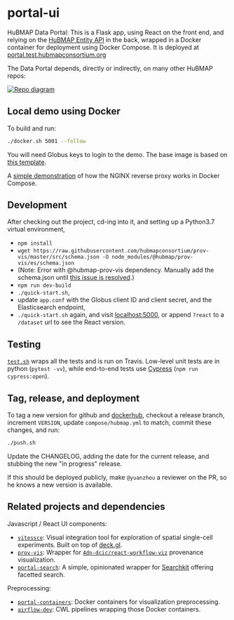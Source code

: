 # portal-ui
HuBMAP Data Portal:
This is a Flask app, using React on the front end,
and relying on the [HuBMAP Entity API](https://github.com/hubmapconsortium/entity-api) in the back,
wrapped in a Docker container for deployment using Docker Compose.
It is deployed at [portal.test.hubmapconsortium.org](https://portal.test.hubmapconsortium.org/)

The Data Portal depends, directly or indirectly, on many other HuBMAP repos:

[![Repo diagram](https://docs.google.com/drawings/d/e/2PACX-1vQ1ISVanilVt3vewU6tekVirOxPpTsKMS3zXa8tL0J5JjdT9zS9adgXivm1ZcXxoyC_lctIlHVYhJuI/pub?w=922&amp;h=408)](https://docs.google.com/drawings/d/1q0IvliNTX0Xo9EzHTAoRZ2x1gatG_n0gOoLN7uVMJ4o/edit)

## Local demo using Docker
To build and run:
```sh
./docker.sh 5001 --follow
```
You will need Globus keys to login to the demo. The base image is based on [this template](https://github.com/tiangolo/uwsgi-nginx-flask-docker#quick-start-for-bigger-projects-structured-as-a-python-package).

A [simple demonstration](compose/) of how the NGINX reverse proxy works in Docker Compose.

## Development
After checking out the project, cd-ing into it, and setting up a Python3.7 virtual environment,
- `npm install`
- `wget https://raw.githubusercontent.com/hubmapconsortium/prov-vis/master/src/schema.json -O node_modules/@hubmap/prov-vis/es/schema.json`
- (Note: Error with @hubmap-prov-vis dependency. Manually add
the schema.json until [this issue is resolved](https://github.com/hubmapconsortium/portal-ui/issues/139).)
- `npm run dev-build`
- `./quick-start.sh`,
- update `app.conf` with the Globus client ID and client secret, and the Elasticsearch endpoint,
- `./quick-start.sh` again,
and visit [localhost:5000](http://localhost:5000), or append `?react`
to a `/dataset` url to see the React version.

## Testing
[`test.sh`](test.sh) wraps all the tests and is run on Travis.
Low-level unit tests are in python (`pytest -vv`),
while end-to-end tests use [Cypress](https://docs.cypress.io/guides/overview/why-cypress.html) (`npm run cypress:open`).

## Tag, release, and deployment
To tag a new version for github and
[dockerhub](https://hub.docker.com/repository/docker/hubmap/portal-ui),
checkout a release branch, increment `VERSION`,
update `compose/hubmap.yml` to match,
commit these changes, and run:
```sh
./push.sh
```
Update the CHANGELOG, adding the date for the current release,
and stubbing the new "in progress" release.

If this should be deployed publicly, make `@yuanzhou` a reviewer on the PR,
so he knows a new version is available.


## Related projects and dependencies

Javascript / React UI components:
- [`vitessce`](https://github.com/hubmapconsortium/vitessce): Visual integration tool for exploration of spatial single-cell experiments. Built on top of [deck.gl](https://deck.gl/).
- [`prov-vis`](https://github.com/hubmapconsortium/prov-vis): Wrapper for [`4dn-dcic/react-workflow-viz`](https://github.com/4dn-dcic/react-workflow-viz) provenance visualization.
- [`portal-search`](https://github.com/hubmapconsortium/portal-search/): A simple, opinionated wrapper for [Searchkit](http://www.searchkit.co/) offering facetted search.

Preprocessing:
- [`portal-containers`](https://github.com/hubmapconsortium/portal-containers): Docker containers for visualization preprocessing.
- [`airflow-dev`](https://github.com/hubmapconsortium/airflow-dev): CWL pipelines wrapping those Docker containers.
